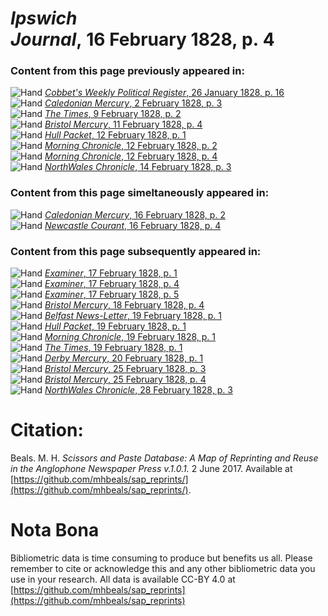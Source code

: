 # *Ipswich Journal*, 16 February 1828, p. 4  
  
### Content from this page previously appeared in:  
![Hand](http://scissorsandpaste.net/wp-content/uploads/2017/06/smallhandpointer.png) [*Cobbet's Weekly Political Register*, 26 January 1828, p. 16](https://mhbeals.github.io/sap_html/Cobbet's-Weekly-Political-Register/Cobbet's-Weekly-Political-Register-26-January-1828-p-16)  
![Hand](http://scissorsandpaste.net/wp-content/uploads/2017/06/smallhandpointer.png) [*Caledonian Mercury*, 2 February 1828, p. 3](https://mhbeals.github.io/sap_html/Caledonian-Mercury/Caledonian-Mercury-2-February-1828-p-3)  
![Hand](http://scissorsandpaste.net/wp-content/uploads/2017/06/smallhandpointer.png) [*The Times*, 9 February 1828, p. 2](https://mhbeals.github.io/sap_html/The-Times/The-Times-9-February-1828-p-2)  
![Hand](http://scissorsandpaste.net/wp-content/uploads/2017/06/smallhandpointer.png) [*Bristol Mercury*, 11 February 1828, p. 4](https://mhbeals.github.io/sap_html/Bristol-Mercury/Bristol-Mercury-11-February-1828-p-4)  
![Hand](http://scissorsandpaste.net/wp-content/uploads/2017/06/smallhandpointer.png) [*Hull Packet*, 12 February 1828, p. 1](https://mhbeals.github.io/sap_html/Hull-Packet/Hull-Packet-12-February-1828-p-1)  
![Hand](http://scissorsandpaste.net/wp-content/uploads/2017/06/smallhandpointer.png) [*Morning Chronicle*, 12 February 1828, p. 2](https://mhbeals.github.io/sap_html/Morning-Chronicle/Morning-Chronicle-12-February-1828-p-2)  
![Hand](http://scissorsandpaste.net/wp-content/uploads/2017/06/smallhandpointer.png) [*Morning Chronicle*, 12 February 1828, p. 4](https://mhbeals.github.io/sap_html/Morning-Chronicle/Morning-Chronicle-12-February-1828-p-4)  
![Hand](http://scissorsandpaste.net/wp-content/uploads/2017/06/smallhandpointer.png) [*NorthWales Chronicle*, 14 February 1828, p. 3](https://mhbeals.github.io/sap_html/NorthWales-Chronicle/NorthWales-Chronicle-14-February-1828-p-3)  
  
### Content from this page simeltaneously appeared in:  
![Hand](http://scissorsandpaste.net/wp-content/uploads/2017/06/smallhandpointer.png) [*Caledonian Mercury*, 16 February 1828, p. 2](https://mhbeals.github.io/sap_html/Caledonian-Mercury/Caledonian-Mercury-16-February-1828-p-2)  
![Hand](http://scissorsandpaste.net/wp-content/uploads/2017/06/smallhandpointer.png) [*Newcastle Courant*, 16 February 1828, p. 4](https://mhbeals.github.io/sap_html/Newcastle-Courant/Newcastle-Courant-16-February-1828-p-4)  
  
### Content from this page subsequently appeared in:  
![Hand](http://scissorsandpaste.net/wp-content/uploads/2017/06/smallhandpointer.png) [*Examiner*, 17 February 1828, p. 1](https://mhbeals.github.io/sap_html/Examiner/Examiner-17-February-1828-p-1)  
![Hand](http://scissorsandpaste.net/wp-content/uploads/2017/06/smallhandpointer.png) [*Examiner*, 17 February 1828, p. 4](https://mhbeals.github.io/sap_html/Examiner/Examiner-17-February-1828-p-4)  
![Hand](http://scissorsandpaste.net/wp-content/uploads/2017/06/smallhandpointer.png) [*Examiner*, 17 February 1828, p. 5](https://mhbeals.github.io/sap_html/Examiner/Examiner-17-February-1828-p-5)  
![Hand](http://scissorsandpaste.net/wp-content/uploads/2017/06/smallhandpointer.png) [*Bristol Mercury*, 18 February 1828, p. 4](https://mhbeals.github.io/sap_html/Bristol-Mercury/Bristol-Mercury-18-February-1828-p-4)  
![Hand](http://scissorsandpaste.net/wp-content/uploads/2017/06/smallhandpointer.png) [*Belfast News-Letter*, 19 February 1828, p. 1](https://mhbeals.github.io/sap_html/Belfast-News-Letter/Belfast-News-Letter-19-February-1828-p-1)  
![Hand](http://scissorsandpaste.net/wp-content/uploads/2017/06/smallhandpointer.png) [*Hull Packet*, 19 February 1828, p. 1](https://mhbeals.github.io/sap_html/Hull-Packet/Hull-Packet-19-February-1828-p-1)  
![Hand](http://scissorsandpaste.net/wp-content/uploads/2017/06/smallhandpointer.png) [*Morning Chronicle*, 19 February 1828, p. 1](https://mhbeals.github.io/sap_html/Morning-Chronicle/Morning-Chronicle-19-February-1828-p-1)  
![Hand](http://scissorsandpaste.net/wp-content/uploads/2017/06/smallhandpointer.png) [*The Times*, 19 February 1828, p. 1](https://mhbeals.github.io/sap_html/The-Times/The-Times-19-February-1828-p-1)  
![Hand](http://scissorsandpaste.net/wp-content/uploads/2017/06/smallhandpointer.png) [*Derby Mercury*, 20 February 1828, p. 1](https://mhbeals.github.io/sap_html/Derby-Mercury/Derby-Mercury-20-February-1828-p-1)  
![Hand](http://scissorsandpaste.net/wp-content/uploads/2017/06/smallhandpointer.png) [*Bristol Mercury*, 25 February 1828, p. 3](https://mhbeals.github.io/sap_html/Bristol-Mercury/Bristol-Mercury-25-February-1828-p-3)  
![Hand](http://scissorsandpaste.net/wp-content/uploads/2017/06/smallhandpointer.png) [*Bristol Mercury*, 25 February 1828, p. 4](https://mhbeals.github.io/sap_html/Bristol-Mercury/Bristol-Mercury-25-February-1828-p-4)  
![Hand](http://scissorsandpaste.net/wp-content/uploads/2017/06/smallhandpointer.png) [*NorthWales Chronicle*, 28 February 1828, p. 3](https://mhbeals.github.io/sap_html/NorthWales-Chronicle/NorthWales-Chronicle-28-February-1828-p-3)  


# Citation: 

Beals. M. H. *Scissors and Paste Database: A Map of Reprinting and Reuse in the Anglophone Newspaper Press v.1.0.1.* 2 June 2017. Available at [https://github.com/mhbeals/sap_reprints/](https://github.com/mhbeals/sap_reprints/). 

# Nota Bona

Bibliometric data is time consuming to produce but benefits us all. Please remember to cite or acknowledge this and any other bibliometric data you use in your research. All data is available CC-BY 4.0 at [https://github.com/mhbeals/sap_reprints](https://github.com/mhbeals/sap_reprints)